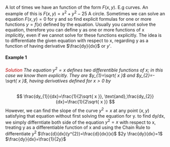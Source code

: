 A lot of times we have an function of the form $F(x,y)$. E.g curves. An example of this is $F(x,y) = x^{2} +y^{2} - 25$ A circle. Sometimes we can solve an equation $F(x,y)=0$ for y and so find explicit formulas for one or more functions $y=f(x)$ defined by the equation. Usually you cannot solve the equation, therefore you can define y as one or more functions of x *implicitly*, even if we cannot solve for these functions explicitly. The idea is to differentiate the given equation with respect to x, regarding y as a function of having derivative $\frac{dy}{dx}$ or $y'$. 

#### Example 1
###### <span style="color:rgb(192, 0, 0)">Solution</span> The equation $y^{2} = x$ defines two differentible functions of x; in this case we know them explicitly. They are $y_{1}=\sqrt{ x }$ and $y_{2}=-\sqrt{ x }$, having derivatives defined for $x>0$ by
$$
\frac{dy_{1}}{dx}=\frac{1}{2\sqrt{ x }}, \text{and},\frac{dy_{2}}{dx}=\frac{1}{2\sqrt{ x }}
$$
However, we can find the slope of the curve $y^{2}=x$ at any point $(x, y)$ satisfying that equation without first solving the equation for y. to find dy/dx, we simply differntiate both side of the equation $y^{2}=x$ with respect to x, treating y as a differentiable function of x and using the Chain Rule to differentiate $y^{2}$ 
$\frac{d}{dx}(y^{2})=\frac{d}{dx}(x)$
$2y \frac{dy}{dx}=1$
$\frac{dy}{dx}=\frac{1}{2y}$


